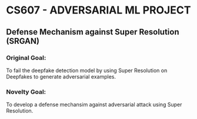 # CS607 - ADVERSARIAL ML PROJECT
## Defense Mechanism against Super Resolution (SRGAN)

### Original Goal: 
To fail the deepfake detection model by using Super Resolution on Deepfakes to generate adversarial examples.

### Novelty Goal:
To develop a defense mechansim against adversarial attack using Super Resolution.

